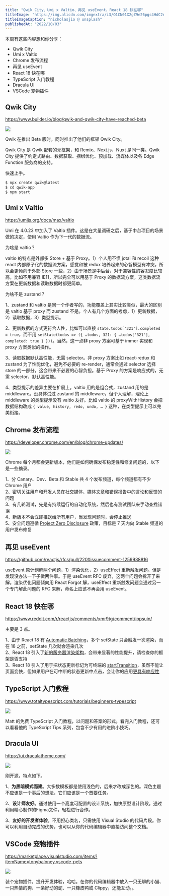 ```yaml
---
title: "Qwik City、Umi x Valtio、再见 useEvent、React 18 快在哪"
titleImage: "https://img.alicdn.com/imgextra/i3/O1CN01X2gZ9e26pgs4HdC2n_!!6000000007711-0-tps-1620-1080.jpg"
titleImageCaption: "nicholasjio @ unsplash"
publishedAt: "2022/10/03"
---
```


本周有这些内容想和你分享：

* Qwik City
* Umi x Valtio
* Chrome 发布流程
* 再见 useEvent
* React 18 快在哪
* TypeScript 入门教程
* Dracula UI
* VSCode 宠物插件

## Qwik City
https://www.builder.io/blog/qwik-and-qwik-city-have-reached-beta

![](https://img.alicdn.com/imgextra/i4/O1CN01Apaiux1MTjYmuqvt0_!!6000000001436-2-tps-2586-1516.png)

Qwik 在推出 Beta 版时，同时推出了他们的框架 Qwik City。

Qwik City 是 Qwik 配套的元框架，和 Remix、Next.js、Nuxt 是同一类。Qwik City 提供了约定式路由、数据获取、捆绑优化、预加载、流媒体以及各 Edge Function 服务商的支持。

快速上手。

```bash
$ npx create qwik@latest
$ cd qwik-app
$ npm start
```

## Umi x Valtio
https://umijs.org/docs/max/valtio

Umi 在 4.0.23 中加入了 Valtio 插件。这是在大量调研之后，基于中台项目的场景做的决定，使用 Valtio 作为下一代的数据流。

为啥是 valtio？

valtio 的特点是外部多 Store + 基于 Proxy。1）个人用不惯 jotai 和 recoil 这种 react 内部原子化的数据流方案，感觉和被 redux 培养起来的心智模型有冲突，所以会更倾向于外部 Store 一些，2）由于场景是中后台，对于兼容性的容忍度比较高，比如不用兼容 IE11，所以完全可以用基于 Proxy 的数据流方案，这类数据流方案在更新数据和读取数据时都更简单。

为啥不是 zustand？

1、zustand 和 valtio 是同一个作者写的，功能覆盖上其实比较类似，最大的区别是 valtio 基于 proxy 而 zustand 不是。个人有几个方面的考虑，1）更新数据，2）读取数据，3）类型提示。

2、更新数据的方式更符合人性，比如可以直接 `state.todos['321'].completed = true`，而不用 `setState(todos => ({ …todos, 321: { …todos['321'], completed: true } }))`。当然，这一点非 proxy 方案可基于 immer 实现和 proxy 方案类似的操作。

3、读取数据默认高性能，无需 selector。非 proxy 方案比如 react-redux 和 zustand 为了性能优化，避免不必要的 re-render，通常会通过 selector 选择 store 的一部分，这会带来不必要的心智负担。基于 Proxy 的方案是响应式的，无需 selector，默认高性能。

4、类型提示的差异主要在扩展上。valtio 用的是组合式，zustand 用的是 middleware。没具体试过 zustand 的 middleware，但个人理解，理论上 middleware 的类型提示没有 valtio 友好。比如 valtio 的 proxyWithHistory 会把数据结构改成 `{ value, history, redo, undo, … }` 这种，在类型提示上可以完美衔接。

## Chrome 发布流程
https://developer.chrome.com/en/blog/chrome-updates/

![](https://img.alicdn.com/imgextra/i2/O1CN01D5rGhU1XkdxHKg6x9_!!6000000002962-2-tps-3190-1588.png)

Chrome 每个月都会更新版本，他们是如何确保发布稳定性和修复问题的，以下是一些摘录。

1、分 Canary、Dev、Beta 和 Stable 共 4 个发布频道，每个频道都有不少 Chrome 用户  
2、密切关注用户和开发人员在社交媒体、媒体文章和错误报告中的言论和反馈的问题  
3、有几轮测试，先是有持续运行的自动化系统，然后也有测试团队来手动查找错误  
4、新版本不会立即推送给所有用户，当发现问题时，会停止推送  
5、安全问题遵循 [Project Zero Disclosure](https://googleprojectzero.blogspot.com/2021/04/policy-and-disclosure-2021-edition.html) 政策，目标是 7 天内向 Stable 频道的用户发布修复

## 再见 useEvent
https://github.com/reactjs/rfcs/pull/220#issuecomment-1259938816

useEvent 原计划解两个问题，1）渲染优化，2）useEffect 重新触发问题。但是发现没办法一下子做两件事。于是 useEvent RFC 废弃，这两个问题会拆开了来解。渲染优化问题倾向用 React Forgot 解，useEffect 重新触发问题会通过另一个专门解此问题的 RFC 来解，命名上应该不再会用 useEvent。

## React 18 快在哪
https://www.reddit.com/r/reactjs/comments/xmr9tg/comment/ippsuin/

主要是 3 点。

1、由于 React 18 有 [Automatic Batching](https://github.com/reactwg/react-18/discussions/21)，多个 setState 只会触发一次渲染，而在 18 之前，setState 几次就会渲染几次  
2、React 18 引入了[新的服务器渲染架构](https://github.com/reactwg/react-18/discussions/37)，会带来显著的性能提升，请检查你的框架是否支持  
3、React 18 引入了用于把状态更新标记为可终端的 [startTransition](https://github.com/reactwg/react-18/discussions/41)，虽然不能让页面变快，但如果用户在可中断的状态更新中点击，会让你的应用[更具有响应性](https://github.com/reactwg/react-18/discussions/65)

## TypeScript 入门教程
https://www.totaltypescript.com/tutorials/beginners-typescript

![](https://img.alicdn.com/imgextra/i2/O1CN0126Zamb1nb3VryloSh_!!6000000005107-0-tps-543-746.jpg)

Matt 的免费 TypeScript 入门教程，以问题和答案的形式。看完入门教程，还可以看看他的 TypeScript Tips 系列，包含不少有用的进阶小技巧。

## Dracula UI
https://ui.draculatheme.com/

![](https://img.alicdn.com/imgextra/i3/O1CN01Y2xH3V25Oq27GEYir_!!6000000007517-0-tps-1200-630.jpg)

刚开源，特点如下。

1、**为黑暗模式而建**。大多数模板都是使用浅色的，后来才改成深色的。深色主题不应该是一个事后的想法，它们应该是一个首要任务。

2、**设计师友好**。通过使用一个高度可配置的设计系统，加快原型设计阶段。通过利用精心制作的Figma文件，轻松进行合作。

3、**友好的开发者体验**。不用担心类名，只需使用 Visual Studio 的代码片段。你可以利用自动完成的优势，也可以从你的代码编辑器中直接访问整个文档。

## VSCode 宠物插件
https://marketplace.visualstudio.com/items?itemName=tonybaloney.vscode-pets

![](https://img.alicdn.com/imgextra/i3/O1CN01mKZUUe1hPi0XfbWEK_!!6000000004270-1-tps-1384-686.gif)

装个宠物插件，提升开发体验，哈哈。在你的代码编辑器中放入一只无聊的小猫、一只热情的狗、一条好动的蛇、一只橡皮鸭或 Clippy，还能互动。。
